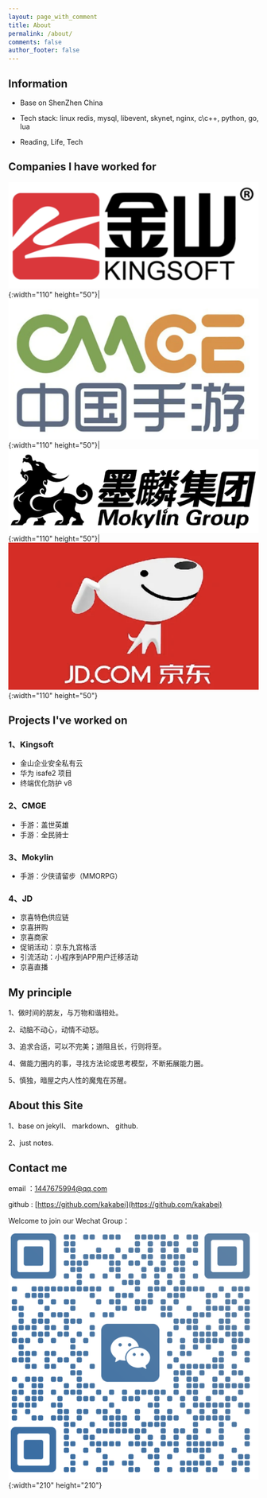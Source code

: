 ```yaml
---
layout: page_with_comment
title: About
permalink: /about/
comments: false
author_footer: false
---
```


## Information

* Base on ShenZhen China

* Tech stack: linux redis, mysql, libevent, skynet, nginx, c\c++, python, go, lua

* Reading, Life, Tech

## Companies I have worked for

![](/images/kingsoft-logo-2022-12-07_21-03-30.png){:width="110" height="50"}|![](/images/cmge-logo-2022-12-07_21-03-30.png){:width="110" height="50"}|![](/images/mokylin-logo-2022-12-07_21-03-43.png){:width="110" height="50"}|![](/images/jd-logo-2022-12-07_21-04-24.png){:width="110" height="50"}

## Projects I've worked on
### 1、Kingsoft

- 金山企业安全私有云 
- 华为 isafe2 项目 
- 终端优化防护 v8

### 2、CMGE

- 手游：盖世英雄
- 手游：全民骑士

### 3、Mokylin

- 手游：少侠请留步（MMORPG）

### 4、JD

- 京喜特色供应链 
- 京喜拼购
- 京喜商家
- 促销活动：京东九宫格活
- 引流活动：小程序到APP用户迁移活动
- 京喜直播
  
##  My principle

1、做时间的朋友，与万物和谐相处。

2、动脑不动心，动情不动怒。

3、追求合适，可以不完美；道阻且长，行则将至。

4、做能力圈内的事，寻找方法论或思考模型，不断拓展能力圈。

5、慎独，暗屋之内人性的魔鬼在苏醒。


##  About this Site

1、base on jekyll、 markdown、 github.

2、just notes.
## Contact me

email ：1447675994@qq.com

github : [https://github.com/kakabei](https://github.com/kakabei)

Welcome to join our Wechat Group：

![](/images/WeChat-2022-12-08_15-31-46.png){:width="210" height="210"}




 